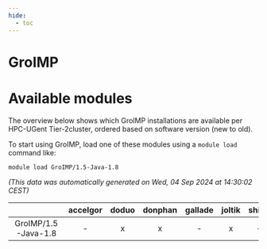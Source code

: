 ```yaml
---
hide:
  - toc
---
```


GroIMP
======

# Available modules


The overview below shows which GroIMP installations are available per HPC-UGent Tier-2cluster, ordered based on software version (new to old).

To start using GroIMP, load one of these modules using a `module load` command like:

```shell
module load GroIMP/1.5-Java-1.8
```

*(This data was automatically generated on Wed, 04 Sep 2024 at 14:30:02 CEST)*  

| |accelgor|doduo|donphan|gallade|joltik|shinx|skitty|
| :---: | :---: | :---: | :---: | :---: | :---: | :---: | :---: |
|GroIMP/1.5-Java-1.8|-|x|x|-|x|-|x|

